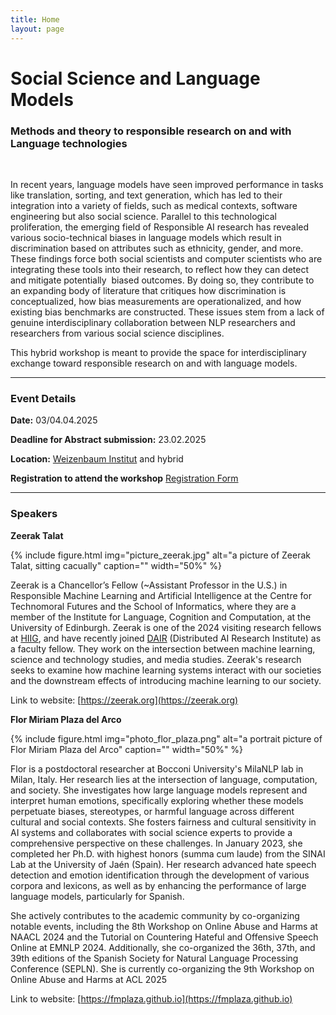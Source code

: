 ```yaml
---
title: Home
layout: page
---
```



# Social Science and Language Models <br>
### Methods and theory to responsible research on and with Language technologies
<br>
<p> In recent years, language models have seen improved performance in tasks like translation, sorting, and text generation, which has led to their integration into a variety of fields, such as medical contexts, software engineering but also social science. Parallel to this technological proliferation, the emerging field of Responsible AI research has revealed various socio-technical biases in language models which result in discrimination based on attributes such as ethnicity, gender, and more. These findings force both social scientists and computer scientists who are integrating these tools into their research, to reflect how they can detect and mitigate potentially  biased outcomes. By doing so, they contribute to an expanding body of literature that critiques how discrimination is conceptualized, how bias measurements are operationalized, and how existing bias benchmarks are constructed. These issues stem from a lack of genuine interdisciplinary collaboration between NLP researchers and researchers from various social science disciplines.
</p>
This hybrid workshop is meant to provide the space for interdisciplinary exchange toward responsible research on and with language models.

------

### Event Details

**Date:** 03/04.04.2025

**Deadline for Abstract submission:** 23.02.2025

**Location:** [Weizenbaum Institut](https://www.weizenbaum-institut.de/) and hybrid

**Registration to attend the workshop** [Registration Form](https://limesurvey.weizenbaum-institut.de/index.php/776613?lang=en)

------

### Speakers

**Zeerak Talat**

{% include figure.html img="picture_zeerak.jpg" alt="a picture of Zeerak Talat, sitting cacually" caption="" width="50%" %}

Zeerak is a Chancellor’s Fellow (~Assistant Professor in the U.S.) in Responsible Machine Learning and Artificial Intelligence at the Centre for Technomoral Futures and the School of Informatics, where they are a member of the Institute for Language, Cognition and Computation, at the University of Edinburgh. Zeerak is one  of the 2024 visiting research fellows at [HIIG](https://www.hiig.de), and have recently joined [DAIR](https://www.dair-institute.org/) (Distributed AI Research Institute) as a faculty fellow. They work on the intersection between machine learning, science and technology studies, and media studies. Zeerak's research seeks to examine how machine learning systems interact with our societies and the downstream effects of introducing machine learning to our society.


Link to website:  [https://zeerak.org](https://zeerak.org) 
<br>

**Flor Miriam Plaza del Arco**

{% include figure.html img="photo_flor_plaza.png" alt="a portrait picture of Flor Miriam Plaza del Arco" caption="" width="50%" %}

Flor is a postdoctoral researcher at Bocconi University's MilaNLP lab in Milan, Italy. Her research lies at the intersection of language, computation, and society. She investigates how large language models represent and interpret human emotions, specifically exploring whether these models perpetuate biases, stereotypes, or harmful language across different cultural and social contexts. She fosters fairness and cultural sensitivity in AI systems and collaborates with social science experts to provide a comprehensive perspective on these challenges.
In January 2023, she completed her Ph.D. with highest honors (summa cum laude) from the SINAI Lab at the University of Jaén (Spain). Her research advanced hate speech detection and emotion identification through the development of various corpora and lexicons, as well as by enhancing the performance of large language models, particularly for Spanish. <br>

She actively contributes to the academic community by co-organizing notable events, including the 8th Workshop on Online Abuse and Harms at NAACL 2024 and the Tutorial on Countering Hateful and Offensive Speech Online at EMNLP 2024. Additionally, she co-organized the 36th, 37th, and 39th editions of the Spanish Society for Natural Language Processing Conference (SEPLN). She is currently co-organizing the 9th Workshop on Online Abuse and Harms at ACL 2025

Link to website:  [https://fmplaza.github.io](https://fmplaza.github.io) 

